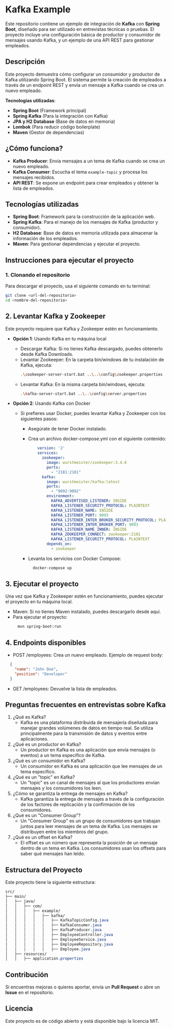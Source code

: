 # Kafka Example

Este repositorio contiene un ejemplo de integración de **Kafka** con **Spring Boot**, diseñado para ser utilizado en entrevistas técnicas o pruebas. El proyecto incluye una configuración básica de productor y consumidor de mensajes usando Kafka, y un ejemplo de una API REST para gestionar empleados.

## Descripción

Este proyecto demuestra cómo configurar un consumidor y productor de Kafka utilizando Spring Boot. El sistema permite la creación de empleados a través de un endpoint REST y envía un mensaje a Kafka cuando se crea un nuevo empleado.

**Tecnologías utilizadas**:
- **Spring Boot** (Framework principal)
- **Spring Kafka** (Para la integración con Kafka)
- **JPA y H2 Database** (Base de datos en memoria)
- **Lombok** (Para reducir código boilerplate)
- **Maven** (Gestor de dependencias)

## ¿Cómo funciona?

- **Kafka Producer**: Envia mensajes a un tema de Kafka cuando se crea un nuevo empleado.
- **Kafka Consumer**: Escucha el tema `example-topic` y procesa los mensajes recibidos.
- **API REST**: Se expone un endpoint para crear empleados y obtener la lista de empleados.

## Tecnologías utilizadas

- **Spring Boot**: Framework para la construcción de la aplicación web.
- **Spring Kafka**: Para el manejo de los mensajes de Kafka (productor y consumidor).
- **H2 Database**: Base de datos en memoria utilizada para almacenar la información de los empleados.
- **Maven**: Para gestionar dependencias y ejecutar el proyecto.

## Instrucciones para ejecutar el proyecto

### 1. Clonando el repositorio

Para descargar el proyecto, usa el siguiente comando en tu terminal:

```bash
git clone <url-del-repositorio>
cd <nombre-del-repositorio>
```

## 2. Levantar Kafka y Zookeeper

Este proyecto requiere que Kafka y Zookeeper estén en funcionamiento.
- **Opción 1**: Usando Kafka en tu máquina local
  - Descargar Kafka: Si no tienes Kafka descargado, puedes obtenerlo desde Kafka Downloads.
  - Levantar Zookeeper: En la carpeta bin/windows de tu instalación de Kafka, ejecuta:
    ```bash
    .\zookeeper-server-start.bat ..\..\config\zookeeper.properties
    ```
  - Levantar Kafka: En la misma carpeta bin/windows, ejecuta:
    ```bash
    .\kafka-server-start.bat ..\..\config\server.properties
    ```
- **Opción 2**: Usando Kafka con Docker

  - Si prefieres usar Docker, puedes levantar Kafka y Zookeeper con los siguientes pasos:
    - Asegúrate de tener Docker instalado.
    - Crea un archivo docker-compose.yml con el siguiente contenido:

        ```yaml
            version: '2'
            services:
              zookeeper:
                image: wurstmeister/zookeeper:3.4.6
                ports:
                  - "2181:2181"
              kafka:
                image: wurstmeister/kafka:latest
                ports:
                  - "9092:9092"
                environment:
                  KAFKA_ADVERTISED_LISTENER: INSIDE
                  KAFKA_LISTENER_SECURITY_PROTOCOL: PLAINTEXT
                  KAFKA_LISTENER_NAME: INSIDE
                  KAFKA_LISTENER_PORT: 9093
                  KAFKA_LISTENER_INTER_BROKER_SECURITY_PROTOCOL: PLAINTEXT
                  KAFKA_LISTENER_INTER_BROKER_PORT: 9093
                  KAFKA_LISTENER_NAME_INNER: INSIDE
                  KAFKA_ZOOKEEPER_CONNECT: zookeeper:2181
                  KAFKA_LISTENER_SECURITY_PROTOCOL: PLAINTEXT
                depends_on:
                  - zookeeper
        ```
    - Levanta los servicios con Docker Compose:
        ```bash 
          docker-compose up
        ```
##  3. Ejecutar el proyecto

Una vez que Kafka y Zookeeper estén en funcionamiento, puedes ejecutar el proyecto en tu máquina local.

- Maven: Si no tienes Maven instalado, puedes descargarlo desde aquí.
- Para ejecutar el proyecto:
    ```bash 
      mvn spring-boot:run
    ```
## 4. Endpoints disponibles

- POST /employees: Crea un nuevo empleado. Ejemplo de request body:
```json
  {
    "name": "John Doe",
    "position": "Developer"
  }
```
- GET /employees: Devuelve la lista de empleados.  

## Preguntas frecuentes en entrevistas sobre Kafka

1. ¿Qué es Kafka? 
   - Kafka es una plataforma distribuida de mensajería diseñada para manejar grandes volúmenes de datos en tiempo real. Se utiliza principalmente para la transmisión de datos y eventos entre aplicaciones.
2. ¿Qué es un productor en Kafka? 
   - Un productor en Kafka es una aplicación que envía mensajes (o eventos) a un tema específico de Kafka.
3. ¿Qué es un consumidor en Kafka? 
   - Un consumidor en Kafka es una aplicación que lee mensajes de un tema específico.
4. ¿Qué es un "topic" en Kafka? 
   - Un "topic" es un canal de mensajes al que los productores envían mensajes y los consumidores los leen.
5. ¿Cómo se garantiza la entrega de mensajes en Kafka?
   - Kafka garantiza la entrega de mensajes a través de la configuración de los factores de replicación y la confirmación de los consumidores.
6. ¿Qué es un "Consumer Group"? 
   - Un "Consumer Group" es un grupo de consumidores que trabajan juntos para leer mensajes de un tema de Kafka. Los mensajes se distribuyen entre los miembros del grupo.
7. ¿Qué es un offset en Kafka? 
   - El offset es un número que representa la posición de un mensaje dentro de un tema en Kafka. Los consumidores usan los offsets para saber qué mensajes han leído.
      
## Estructura del Proyecto

Este proyecto tiene la siguiente estructura:
```css 
src/
├── main/
│   ├── java/
│   │   ├── com/
│   │   │   ├── example/
│   │   │   │   ├── kafka/
│   │   │   │   │   ├── KafkaTopicConfig.java
│   │   │   │   │   ├── KafkaConsumer.java
│   │   │   │   │   ├── KafkaProducer.java
│   │   │   │   │   ├── EmployeeController.java
│   │   │   │   │   ├── EmployeeService.java
│   │   │   │   │   ├── EmployeeRepository.java
│   │   │   │   │   ├── Employee.java
│   ├── resources/
│   │   ├── application.properties
```

## Contribución
Si encuentras mejoras o quieres aportar, envía un **Pull Request** o abre un **Issue** en el repositorio.

## Licencia
Este proyecto es de código abierto y está disponible bajo la licencia MIT.